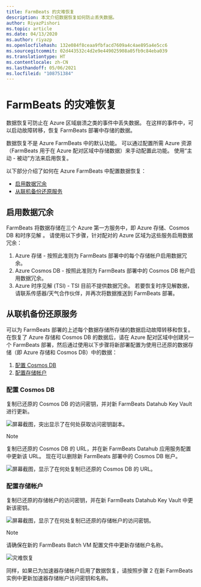 ```yaml
---
title: FarmBeats 的灾难恢复
description: 本文介绍数据恢复如何防止丢失数据。
author: RiyazPishori
ms.topic: article
ms.date: 04/13/2020
ms.author: riyazp
ms.openlocfilehash: 132e084f8ceaa9fbfacd7609a4c4ae895a4e5cc6
ms.sourcegitcommit: 02d443532c4d2e9e449025908a05fb9c84eba039
ms.translationtype: HT
ms.contentlocale: zh-CN
ms.lasthandoff: 05/06/2021
ms.locfileid: "108751384"
---
```

# <a name="disaster-recovery-for-farmbeats"></a>FarmBeats 的灾难恢复

数据恢复可防止在 Azure 区域崩溃之类的事件中丢失数据。 在这样的事件中，可以启动故障转移，恢复 FarmBeats 部署中存储的数据。

数据恢复不是 Azure FarmBeats 中的默认功能。 可以通过配置所需 Azure 资源（FarmBeats 用于在 Azure 配对区域中存储数据）来手动配置此功能。 使用“主动 - 被动”方法来启用恢复。

以下部分介绍了如何在 Azure FarmBeats 中配置数据恢复：

- [启用数据冗余](#enable-data-redundancy)
- [从联机备份还原服务](#restore-service-from-online-backup)


## <a name="enable-data-redundancy"></a>启用数据冗余

FarmBeats 将数据存储在三个 Azure 第一方服务中，即 Azure 存储、Cosmos DB 和时序见解  。 请使用以下步骤，针对配对的 Azure 区域为这些服务启用数据冗余：

1.  Azure 存储 - 按照此准则为 FarmBeats 部署中的每个存储帐户启用数据冗余。
2.  Azure Cosmos DB - 按照此准则为 FarmBeats 部署中的 Cosmos DB 帐户启用数据冗余。
3.  Azure 时序见解 (TSI) - TSI 目前不提供数据冗余。 若要恢复时序见解数据，请联系传感器/天气合作伙伴，并再次将数据推送到 FarmBeats 部署。

## <a name="restore-service-from-online-backup"></a>从联机备份还原服务

可以为 FarmBeats 部署的上述每个数据存储所存储的数据启动故障转移和恢复。 在恢复了 Azure 存储和 Cosmos DB 的数据后，请在 Azure 配对区域中创建另一个 FarmBeats 部署，然后通过使用以下步骤将新部署配置为使用已还原的数据存储（即 Azure 存储和 Cosmos DB）中的数据：

1. [配置 Cosmos DB](#configure-cosmos-db)
2. [配置存储帐户](#configure-storage-account)


### <a name="configure-cosmos-db"></a>配置 Cosmos DB

复制已还原的 Cosmos DB 的访问密钥，并对新 FarmBeats Datahub Key Vault 进行更新。


  ![屏幕截图，突出显示了在何处获取访问密钥副本。](./media/disaster-recovery-for-farmbeats/key-vault-secrets.png)

> [!NOTE]
> 复制已还原的 Cosmos DB 的 URL，并在新 FarmBeats Datahub 应用服务配置中更新该 URL。 现在可以删除新 FarmBeats 部署中的 Cosmos DB 帐户。

  ![屏幕截图，显示了在何处复制已还原的 Cosmos DB 的 URL。](./media/disaster-recovery-for-farmbeats/configuration.png)

### <a name="configure-storage-account"></a>配置存储帐户

复制已还原的存储帐户的访问密钥，并在新 FarmBeats Datahub Key Vault 中更新该密钥。

![屏幕截图，显示了在何处复制已还原的存储帐户的访问密钥。](./media/disaster-recovery-for-farmbeats/key-vault-7-secrets.png)

>[!NOTE]
> 请确保在新的 FarmBeats Batch VM 配置文件中更新存储帐户名称。

![灾难恢复](./media/disaster-recovery-for-farmbeats/batch-prep-files.png)

同样，如果已为加速器存储帐户启用了数据恢复，请按照步骤 2 在新 FarmBeats 实例中更新加速器存储帐户访问密钥和名称。
